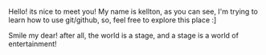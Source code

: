 Hello! its nice to meet you!
My name is kellton, as you can see, I'm trying to learn how to use git/github, so,
feel free to explore this place :]

Smile my dear! after all, the world is a stage, 
and a stage is a world of entertainment!
